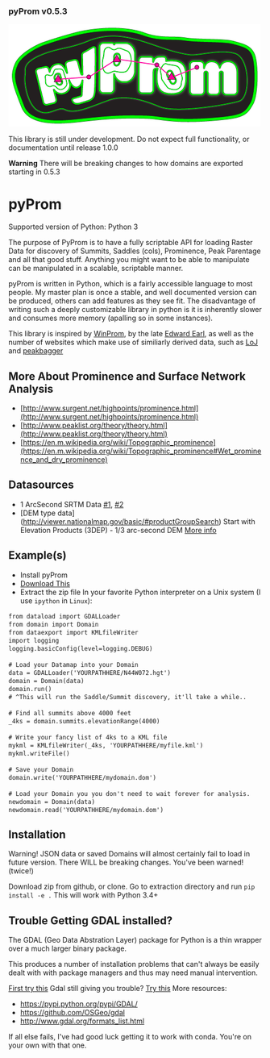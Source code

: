 ### pyProm v0.5.3

![pyProm](https://github.com/marchowes/pyProm/raw/master/images/pyProm-logo-500px.png "pyProm")

This library is still under development. Do not expect full functionality, or documentation until release 1.0.0

**Warning** There will be breaking changes to how domains are exported starting in 0.5.3

pyProm
======

Supported version of Python: Python 3

The purpose of PyProm is to have a fully scriptable API for loading Raster Data for discovery of Summits,
Saddles (cols), Prominence, Peak Parentage and all that good stuff. Anything you might want to be able to
manipulate can be manipulated in a scalable, scriptable manner. 

pyProm is written in Python, which is a fairly accessible language to most people. My master plan is once 
a stable, and well documented version can be produced, others can add features as they see fit. The
disadvantage of writing such a deeply customizable library in python is it is inherently slower and
consumes more memory (apalling so in some instances).

This library is inspired by [WinProm](https://github.com/edwardearl/winprom), by the late [Edward Earl](http://peakbagger.com/climber/climber.aspx?cid=601), as well as the number of websites
which make use of similiarly derived data, such as [LoJ](listsofjohn.com) and [peakbagger](peakbagger.com)

More About Prominence and Surface Network Analysis
--------------------------------------------------

* [http://www.surgent.net/highpoints/prominence.html](http://www.surgent.net/highpoints/prominence.html)
* [http://www.peaklist.org/theory/theory.html](http://www.peaklist.org/theory/theory.html)
* [https://en.m.wikipedia.org/wiki/Topographic_prominence](https://en.m.wikipedia.org/wiki/Topographic_prominence#Wet_prominence_and_dry_prominence)

Datasources
-----------
* 1 ArcSecond SRTM Data [#1](https://dds.cr.usgs.gov/srtm/version1/United_States_1arcsec/1arcsec/), [#2](https://dds.cr.usgs.gov/srtm/version2_1/SRTM1/)
* [DEM type data] (http://viewer.nationalmap.gov/basic/#productGroupSearch) Start with Elevation Products (3DEP) - 1/3 arc-second DEM [More info](http://www.digitalpreservation.gov/formats/fdd/fdd000281.shtml)

Example(s)
----------
* Install pyProm
* [Download This](https://dds.cr.usgs.gov/srtm/version2_1/SRTM1/Region_06/N44W072.hgt.zip)
* Extract the zip file
In your favorite Python interpreter on a Unix system (I use `ipython` in `Linux`):

```
from dataload import GDALLoader
from domain import Domain
from dataexport import KMLfileWriter
import logging
logging.basicConfig(level=logging.DEBUG)

# Load your Datamap into your Domain
data = GDALLoader('YOURPATHHERE/N44W072.hgt')
domain = Domain(data)
domain.run()
# ^This will run the Saddle/Summit discovery, it'll take a while..

# Find all summits above 4000 feet
_4ks = domain.summits.elevationRange(4000)

# Write your fancy list of 4ks to a KML file
mykml = KMLfileWriter(_4ks, 'YOURPATHHERE/myfile.kml')
mykml.writeFile()

# Save your Domain
domain.write('YOURPATHHERE/mydomain.dom')

# Load your Domain you you don't need to wait forever for analysis.
newdomain = Domain(data)
newdomain.read('YOURPATHHERE/mydomain.dom')
```

Installation
------------
Warning! JSON data or saved Domains will almost certainly fail to load in future version. There WILL be breaking changes. You've been warned! (twice!)


Download zip from github, or clone.
Go to extraction directory and run `pip install -e .`
This will work with Python 3.4+

Trouble Getting GDAL installed?
-------------------------------
The GDAL (Geo Data Abstration Layer) package for Python is a thin wrapper over a much larger binary package.

This produces a number of installation problems that can't always be easily dealt with with package managers
and thus may need manual intervention.

[First try this](http://www.sarasafavi.com/installing-gdalogr-on-ubuntu.html)
Gdal still giving you trouble? [Try this](http://gis.stackexchange.com/questions/9553/installing-gdal-and-ogr-for-pythonround)
More resources:
* https://pypi.python.org/pypi/GDAL/
* https://github.com/OSGeo/gdal
* http://www.gdal.org/formats_list.html

If all else fails, I've had good luck getting it to work with conda. You're on your own with that one.



